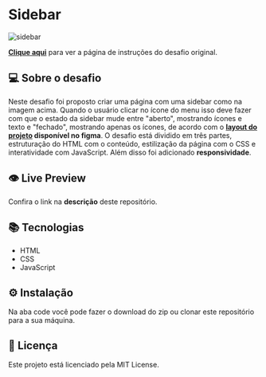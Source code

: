 # Sidebar

![sidebar](https://user-images.githubusercontent.com/83771792/228865171-aac3c170-0bba-4994-bf58-c2bc912712a1.jpg)


**[Clique aqui](https://efficient-sloth-d85.notion.site/Desafio-Sidebar-f2251eb4976941eb958326ea327ffeb9)** para ver a página de instruções do desafio original.

## 💻 Sobre o desafio

Neste desafio foi proposto criar uma página com uma sidebar como na imagem acima. Quando o usuário clicar no ícone do menu isso deve fazer com que o estado da sidebar mude entre "aberto", mostrando ícones e texto e "fechado", mostrando apenas os ícones, de acordo com o **[layout do projeto](https://www.figma.com/file/iOuqAlZvhAMkkfjCMFyc7Y/DD-%2F-Sidebar-Responsiva/duplicate) disponível no figma**. O desafio está dividido em três partes, estruturação do HTML com o conteúdo, estilização da página com o CSS e interatividade com JavaScript. Além disso foi adicionado **responsividade**.

## 👁️ Live Preview

Confira o link na **descrição** deste repositório.

## 📚 Tecnologias

- HTML
- CSS
- JavaScript

## ⚙️ Instalação

Na aba code você pode fazer o download do zip ou clonar este repositório para a sua máquina.

## 📄 Licença

Este projeto está licenciado pela MIT License.

